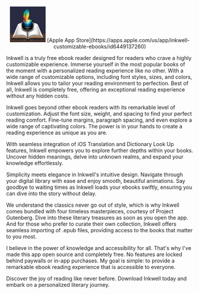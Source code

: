 <p align="center">
  <img src="https://github.com/dmilin1/inkwell/blob/master/icons/icon-96.webp?raw=true" />
  [Apple App Store](https://apps.apple.com/us/app/inkwell-customizable-ebooks/id6449137260)
</p>

Inkwell is a truly free ebook reader designed for readers who crave a highly customizable experience. Immerse yourself in the most popular books of the moment with a personalized reading experience like no other. With a wide range of customizable options, including font styles, sizes, and colors, Inkwell allows you to tailor your reading environment to perfection. Best of all, Inkwell is completely free, offering an exceptional reading experience without any hidden costs.

Inkwell goes beyond other ebook readers with its remarkable level of customization. Adjust the font size, weight, and spacing to find your perfect reading comfort. Fine-tune margins, paragraph spacing, and even explore a wide range of captivating colors. The power is in your hands to create a reading experience as unique as you are.

With seamless integration of iOS Translation and Dictionary Look Up features, Inkwell empowers you to explore further depths within your books. Uncover hidden meanings, delve into unknown realms, and expand your knowledge effortlessly.

Simplicity meets elegance in Inkwell's intuitive design. Navigate through your digital library with ease and enjoy smooth, beautiful animations. Say goodbye to waiting times as Inkwell loads your ebooks swiftly, ensuring you can dive into the story without delay.

We understand the classics never go out of style, which is why Inkwell comes bundled with four timeless masterpieces, courtesy of Project Gutenberg. Dive into these literary treasures as soon as you open the app. And for those who prefer to curate their own collection, Inkwell offers seamless importing of .epub files, providing access to the books that matter to you most.

I believe in the power of knowledge and accessibility for all. That's why I've made this app open source and completely free. No features are locked behind paywalls or in-app purchases. My goal is simple: to provide a remarkable ebook reading experience that is accessible to everyone.

Discover the joy of reading like never before. Download Inkwell today and embark on a personalized literary journey.

